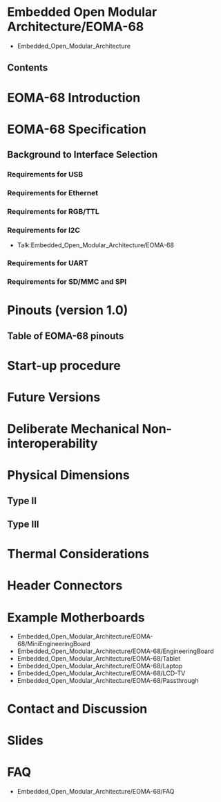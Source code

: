 # Embedded Open Modular Architecture/EOMA-68
* Embedded_Open_Modular_Architecture
## Contents
# EOMA-68 Introduction
# EOMA-68 Specification
## Background to Interface Selection
### Requirements for USB
### Requirements for Ethernet
### Requirements for RGB/TTL
### Requirements for I2C
* Talk:Embedded_Open_Modular_Architecture/EOMA-68
### Requirements for UART
### Requirements for SD/MMC and SPI
# Pinouts (version 1.0)
## Table of EOMA-68 pinouts
# Start-up procedure
# Future Versions
# Deliberate Mechanical Non-interoperability
# Physical Dimensions
## Type II
## Type III
# Thermal Considerations
# Header Connectors
# Example Motherboards
* Embedded_Open_Modular_Architecture/EOMA-68/MiniEngineeringBoard
* Embedded_Open_Modular_Architecture/EOMA-68/EngineeringBoard
* Embedded_Open_Modular_Architecture/EOMA-68/Tablet
* Embedded_Open_Modular_Architecture/EOMA-68/Laptop
* Embedded_Open_Modular_Architecture/EOMA-68/LCD-TV
* Embedded_Open_Modular_Architecture/EOMA-68/Passthrough
# Contact and Discussion
# Slides
# FAQ
* Embedded_Open_Modular_Architecture/EOMA-68/FAQ
